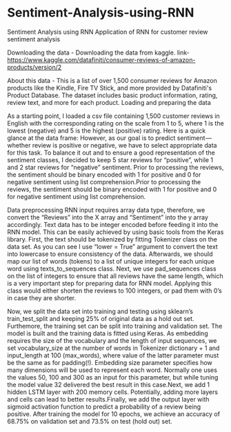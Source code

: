 # Sentiment-Analysis-using-RNN
Sentiment Analysis using RNN
Application of RNN for customer review sentiment analysis

Downloading the data - 
Downloading the data from kaggle.	link-https://www.kaggle.com/datafiniti/consumer-reviews-of-amazon-products/version/2

About this data - This is a list of over 1,500 consumer reviews for Amazon products like the Kindle, Fire TV Stick, and more provided by Datafiniti's Product Database. The dataset includes basic product information, rating, review text, and more for each product.
Loading and preparing the data

As a starting point, I loaded a csv file containing 1,500 customer reviews in English with the corresponding rating on the scale from 1 to 5, where 1 is the lowest (negative) and 5 is the highest (positive) rating. Here is a quick glance at the data frame:
However, as our goal is to predict sentiment — whether review is positive or negative, we have to select appropriate data for this task.
To balance it out and to ensure a good representation of the sentiment classes, I decided to keep 5 star reviews for “positive”, while 1 and 2 star reviews for “negative” sentiment.
Prior to processing the reviews, the sentiment should be binary encoded with 1 for positive and 0 for negative sentiment using list comprehension.Prior to processing the reviews, the sentiment should be binary encoded with 1 for positive and 0 for negative sentiment using list comprehension.
 
Data preprocessing
RNN input requires array data type, therefore, we convert the “Reviews” into the X array and “Sentiment” into the y array accordingly.
Text data has to be integer encoded before feeding it into the RNN model. This can be easily achieved by using basic tools from the Keras library.
First, the text should be tokenized by fitting Tokenizer class on the data set. As you can see I use “lower = True” argument to convert the text into lowercase to ensure consistency of the data. Afterwards, we should map our list of words (tokens) to a list of unique integers for each unique word using texts_to_sequences class.
Next, we use pad_sequences class on the list of integers to ensure that all reviews have the same length, which is a very important step for preparing data for RNN model. Applying this class would either shorten the reviews to 100 integers, or pad them with 0’s in case they are shorter.

Now, we split the data set into training and testing using sklearn’s train_test_split and keeping 25% of original data as a hold out set.
Furthemore, the training set can be split into training and validation set.
The model is built and the training data is fitted using Keras.
As embedding requires the size of the vocabulary and the length of input sequences, we set vocabulary_size at the number of words in Tokenizer dictionary + 1 and input_length at 100 (max_words), where value of the latter parameter must be the same as for padding(!). Embedding size parameter specifies how many dimensions will be used to represent each word. Normally one uses the values 50, 100 and 300 as an input for this parameter, but while tuning the model value 32 delivered the best result in this case.Next, we add 1 hidden LSTM layer with 200 memory cells. Potentially, adding more layers and cells can lead to better results.Finally, we add the output layer with sigmoid activation function to predict a probability of a review being positive.
After training the model for 10 epochs, we achieve an accuracy of 68.75%  on validation set and 73.5% on test (hold out) set.

